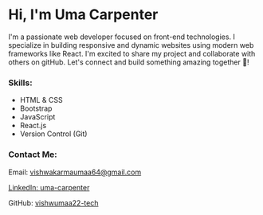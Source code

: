 <div>
          <h1>Hi, I'm Uma Carpenter</h1>
          <p>
            I'm a passionate web developer focused on front-end technologies. 
            I specialize in building responsive and dynamic websites using modern web frameworks like React. 
            I'm excited to share my project and collaborate with others on gitHub.
            Let's connect and build something amazing together <span>&#x1f91d;</span>!
          </p>
          <h3>Skills:</h3>
          <ul>
            <li>HTML & CSS</li>
            <li>Bootstrap</li>
            <li>JavaScript</li>
            <li>React.js</li>
            <li>Version Control (Git)</li>
          </ul>
          <h3>Contact Me:</h3>
          <p>Email: <a href="mailto:vishwakarmauma64@gmail.com">vishwakarmaumaa64@gmail.com </p>
          <p>LinkedIn: <a href="https://linkedin.com/in/uma-vishwakarma-a35b39341">uma-carpenter</a></p>
          <p>GitHub: <a href="https://github.com/vishwumaa22-tech"</a>vishwumaa22-tech</p>
        </div> 
